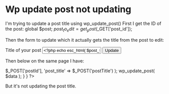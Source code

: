 
# Wp update post not updating

I'm trying to update a post title using wp_update_post()
First I get the ID of the post:
global $post;
$post_to_edit = get_post($_GET['post_id']);

Then the form to update which it actually gets the title from the post to edit:
<form action="" id="primaryPostForm" method="POST">
   <label for="postTitle">Title of your post</label>
   <input type="text" name="postTitle" id="postTitle" class="form-control" value="<?php echo esc_html( $post_to_edit->post_title ); ?> ">
   <input type="hidden" name="postId" id="postId" value="<?php echo $_GET['post_id']; ?>">   
   <input type="submit" name="submit_post" value="Update">       
</form>

Then below on the same page I have:
<?php
    if ($_SERVER['REQUEST_METHOD'] === 'POST') {
        if (isset($_POST['submit_post'])) {
            $data = array(
                'ID' => $_POST['postId'],
                'post_title' => $_POST('postTitle')
            );
            wp_update_post( $data );
        }
    }
?>

But it's not updating the post title.

        